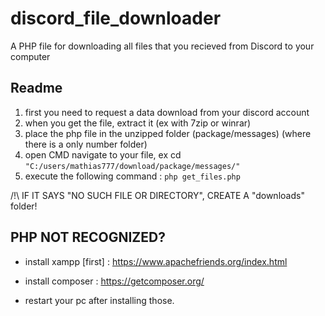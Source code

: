 # discord_file_downloader
A PHP file for downloading all files that you recieved from Discord to your computer

## Readme
 1. first you need to request a data download from your discord account
 2. when you get the file, extract it (ex with 7zip or winrar)
 3. place the php file in the unzipped folder (package/messages) (where there is a only number folder)
 4. open CMD navigate to your file, ex cd ```"C:/users/mathias777/download/package/messages/"```
 5. execute the following command : ```php get_files.php```

 /!\ IF IT SAYS "NO SUCH FILE OR DIRECTORY", CREATE A "downloads" folder!


## PHP NOT RECOGNIZED?
* install xampp [first] : https://www.apachefriends.org/index.html

* install composer : https://getcomposer.org/

* restart your pc after installing those.
